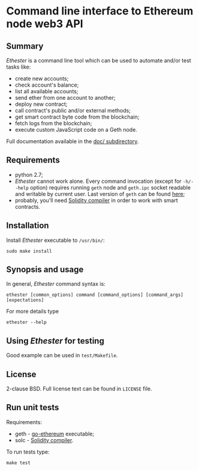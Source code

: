 # Command line interface to Ethereum node web3 API

## Summary

_Ethester_ is a command line tool which can be used to automate
and/or test tasks like:

* create new accounts;
* check account's balance;
* list all available accounts;
* send ether from one account to another;
* deploy new contract;
* call contract's public and/or external methods;
* get smart contract byte code from the blockchain;
* fetch logs from the blockchain;
* execute custom JavaScript code on a Geth node.

Full documentation available in the [doc/ subdirectory](doc/README.md).

## Requirements

* python 2.7;
* _Ethester_ cannot work alone. Every command invocation (except for
``-h/--help`` option) requires running ``geth`` node and ``geth.ipc``
socket readable and writable by current user. Last version of ``geth``
can be found [here](https://github.com/ethereum/go-ethereum/);
* probably, you'll need
[Solidity compiler](https://github.com/ethereum/solidity)
in order to work with smart contracts.

## Installation

Install _Ethester_ executable to ``/usr/bin/``:

```
sudo make install
```

## Synopsis and usage

In general, _Ethester_ command syntax is:

```
ethester [common_options] command [command_options] [command_args] [expectations]
```

For more details type

```
ethester --help
```

## Using _Ethester_ for testing

Good example can be used in ``test/Makefile``.

## License

2-clause BSD. Full license text can be found in ``LICENSE`` file.

## Run unit tests

Requirements:

* geth - [go-ethereum](https://github.com/ethereum/go-ethereum/) executable;
* solc - [Solidity compiler](https://github.com/ethereum/solidity).

To run tests type:

```
make test
```
